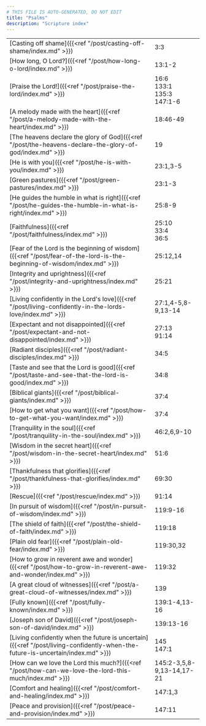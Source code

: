 ```yaml
---
# THIS FILE IS AUTO-GENERATED, DO NOT EDIT
title: "Psalms"
description: "Scripture index"
---
```


|  |  |
| --- | --- |
| [Casting off shame]({{<ref "/post/casting-off-shame/index.md" >}}) | 3:3 |
| [How long, O Lord?]({{<ref "/post/how-long-o-lord/index.md" >}}) | 13:1-2 |
| [Praise the Lord!]({{<ref "/post/praise-the-lord/index.md" >}}) | 16:6 <br/> 133:1 <br/> 135:3 <br/> 147:1-6 |
| [A melody made with the heart]({{<ref "/post/a-melody-made-with-the-heart/index.md" >}}) | 18:46-49 |
| [The heavens declare the glory of God]({{<ref "/post/the-heavens-declare-the-glory-of-god/index.md" >}}) | 19 |
| [He is with you]({{<ref "/post/he-is-with-you/index.md" >}}) | 23:1,3-5 |
| [Green pastures]({{<ref "/post/green-pastures/index.md" >}}) | 23:1-3 |
| [He guides the humble in what is right]({{<ref "/post/he-guides-the-humble-in-what-is-right/index.md" >}}) | 25:8-9 |
| [Faithfulness]({{<ref "/post/faithfulness/index.md" >}}) | 25:10 <br/> 33:4 <br/> 36:5 |
| [Fear of the Lord is the beginning of wisdom]({{<ref "/post/fear-of-the-lord-is-the-beginning-of-wisdom/index.md" >}}) | 25:12,14 |
| [Integrity and uprightness]({{<ref "/post/integrity-and-uprightness/index.md" >}}) | 25:21 |
| [Living confidently in the Lord's love]({{<ref "/post/living-confidently-in-the-lords-love/index.md" >}}) | 27:1,4-5,8-9,13-14 |
| [Expectant and not disappointed]({{<ref "/post/expectant-and-not-disappointed/index.md" >}}) | 27:13 <br/> 91:14 |
| [Radiant disciples]({{<ref "/post/radiant-disciples/index.md" >}}) | 34:5 |
| [Taste and see that the Lord is good]({{<ref "/post/taste-and-see-that-the-lord-is-good/index.md" >}}) | 34:8 |
| [Biblical giants]({{<ref "/post/biblical-giants/index.md" >}}) | 37:4 |
| [How to get what you want]({{<ref "/post/how-to-get-what-you-want/index.md" >}}) | 37:4 |
| [Tranquility in the soul]({{<ref "/post/tranquility-in-the-soul/index.md" >}}) | 46:2,6,9-10 |
| [Wisdom in the secret heart]({{<ref "/post/wisdom-in-the-secret-heart/index.md" >}}) | 51:6 |
| [Thankfulness that glorifies]({{<ref "/post/thankfulness-that-glorifies/index.md" >}}) | 69:30 |
| [Rescue]({{<ref "/post/rescue/index.md" >}}) | 91:14 |
| [In pursuit of wisdom]({{<ref "/post/in-pursuit-of-wisdom/index.md" >}}) | 119:9-16 |
| [The shield of faith]({{<ref "/post/the-shield-of-faith/index.md" >}}) | 119:18 |
| [Plain old fear]({{<ref "/post/plain-old-fear/index.md" >}}) | 119:30,32 |
| [How to grow in reverent awe and wonder]({{<ref "/post/how-to-grow-in-reverent-awe-and-wonder/index.md" >}}) | 119:32 |
| [A great cloud of witnesses]({{<ref "/post/a-great-cloud-of-witnesses/index.md" >}}) | 139 |
| [Fully known]({{<ref "/post/fully-known/index.md" >}}) | 139:1-4,13-16 |
| [Joseph son of David]({{<ref "/post/joseph-son-of-david/index.md" >}}) | 139:13-16 |
| [Living confidently when the future is uncertain]({{<ref "/post/living-confidently-when-the-future-is-uncertain/index.md" >}}) | 145 <br/> 147:1 |
| [How can we love the Lord this much?]({{<ref "/post/how-can-we-love-the-lord-this-much/index.md" >}}) | 145:2-3,5,8-9,13-14,17-21 |
| [Comfort and healing]({{<ref "/post/comfort-and-healing/index.md" >}}) | 147:1,3 |
| [Peace and provision]({{<ref "/post/peace-and-provision/index.md" >}}) | 147:11 |
